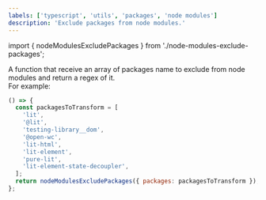 ```yaml
---
labels: ['typescript', 'utils', 'packages', 'node modules']
description: 'Exclude packages from node modules.'
---
```


import { nodeModulesExcludePackages } from './node-modules-exclude-packages';

A function that receive an array of packages name to exclude from node modules and return a regex of it.  
For example:

```js live
() => {
  const packagesToTransform = [
    'lit',
    '@lit',
    'testing-library__dom',
    '@open-wc',
    'lit-html',
    'lit-element',
    'pure-lit',
    'lit-element-state-decoupler',
  ];
  return nodeModulesExcludePackages({ packages: packagesToTransform });
};
```
